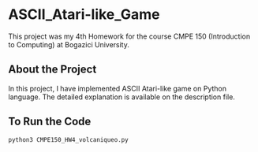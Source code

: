 # ASCII_Atari-like_Game
This project was my 4th Homework for the course CMPE 150 (Introduction to Computing) at Bogazici University.
## About the Project
In this project, I have implemented ASCII Atari-like game on Python language. The detailed explanation is available on the description file.
## To Run the Code
```python3 CMPE150_HW4_volcaniqueo.py```

